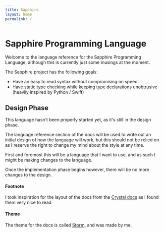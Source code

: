 ```yaml
---
title: Sapphire
layout: home
permalink: /
---
```


# Sapphire Programming Language
Welcome to the language reference for the Sapphire Programming Language, although this is currently just some musings at the moment.

The Sapphire project has the following goals:
- Have an easy to read syntax without compromising on speed.
- Have static type checking while keeping type declarations unobtrusive (heavily inspired by Python / Swift)

## Design Phase
This language hasn't been properly started yet, as it's still in the design phase.

The language reference section of the docs will be used to write out an initial design of how the language will work, but this should not be relied on as I reserve the right to change my mind about the style at any time.

First and foremost this will be a language that I want to use, and as such I might be making changes to the language.

Once the implementation phase begins however, there will be no more changes to the design.

#### Footnote
I took inspiration for the layout of the docs from the [Crystal docs](https://crystal-lang.org/docs/) as I found them very nice to read.

#### Theme
The theme for the docs is called [Storm](https://github.com/crnbrdrck/storm), and was made by me.
